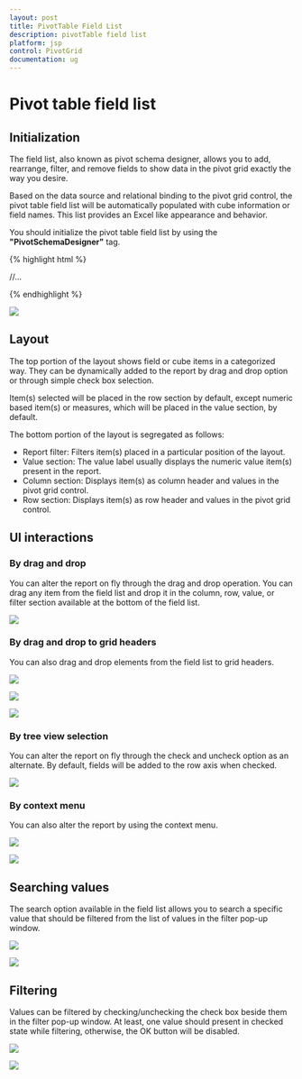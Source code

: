 ```yaml
---
layout: post
title: PivotTable Field List
description: pivotTable field list
platform: jsp
control: PivotGrid
documentation: ug
---
```


# Pivot table field list

## Initialization  

The field list, also known as pivot schema designer, allows you to add, rearrange, filter, and remove fields to show data in the pivot grid exactly the way you desire.

Based on the data source and relational binding to the pivot grid control, the pivot table field list will be automatically populated with cube information or field names. This list provides an Excel like appearance and behavior.

You should initialize the pivot table field list by using the **"PivotSchemaDesigner"** tag.

{% highlight html %}

<div class="cols-sample-area">
<ej:pivotGrid id="PivotGrid1" pivotTableFieldListID="PivotSchemaDesigner">
	//...
</ej:pivotGrid>
<ej:pivotSchemaDesigner id="PivotSchemaDesigner"></ej:pivotSchemaDesigner>
</div>

{% endhighlight %} 

![](PivotTable-Field-List_images/relationalclientfeildlsit.png)

## Layout

The top portion of the layout shows field or cube items in a categorized way. They can be dynamically added to the report by drag and drop option or through simple check box selection.
 
Item(s) selected will be placed in the row section by default, except numeric based item(s) or measures, which will be placed in the value section, by default.

The bottom portion of the layout is segregated as follows:

* Report filter: Filters item(s) placed in a particular position of the layout. 
* Value section: The value label usually displays the numeric value item(s) present in the report.
* Column section: Displays item(s) as column header and values in the pivot grid control.
* Row section: Displays item(s) as row header and values in the pivot grid control.
 
## UI interactions

### By drag and drop

You can alter the report on fly through the drag and drop operation. You can drag any item from the field list and drop it in the column, row, value, or filter section available at the bottom of the field list.

![](PivotTable-Field-List_images/relationaldragndrop.png)

### By drag and drop to grid headers

You can also drag and drop elements from the field list to grid headers.

![](PivotTable-Field-List_images/HeaderDrop.png)

![](PivotTable-Field-List_images/HeaderDrop1.png)

![](PivotTable-Field-List_images/HeaderDrop2.png)

### By tree view selection

You can alter the report on fly through the check and uncheck option as an alternate. By default, fields will be added to the row axis when checked.

![](PivotTable-Field-List_images/relationalchecknuncheck.png)

 ### By context menu
 
You can also alter the report by using the context menu.

![](PivotTable-Field-List_images/Pivotbutton_Context.png)

![](PivotTable-Field-List_images/Treeview_Context.png)

## Searching values
The search option available in the field list allows you to search a specific value that should be filtered from the list of values in the filter pop-up window.

![](PivotTable-Field-List_images/relationalfiltering.png)

![](PivotTable-Field-List_images/relationaldialogsearch.png)

## Filtering
Values can be filtered by checking/unchecking the check box beside them in the filter pop-up window. At least, one value should present in checked state while filtering, otherwise, the OK button will be disabled.

![](PivotTable-Field-List_images/relationalfiltering.png)

![](PivotTable-Field-List_images/relationalfitlerdialog.png)


